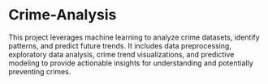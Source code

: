 # Crime-Analysis
This project leverages machine learning to analyze crime datasets, identify patterns, and predict future trends. It includes data preprocessing, exploratory data analysis, crime trend visualizations, and predictive modeling to provide actionable insights for understanding and potentially preventing crimes.
